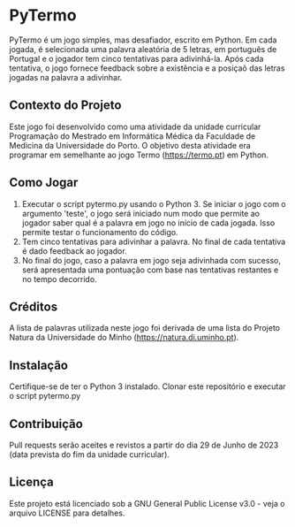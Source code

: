 # PyTermo

PyTermo é um jogo simples, mas desafiador, escrito em Python. Em cada jogada, é selecionada uma palavra aleatória de 5 letras, em português de Portugal e o jogador tem cinco tentativas para adivinhá-la. Após cada tentativa, o jogo fornece feedback sobre a existência e a posiçaõ das letras jogadas na palavra a adivinhar.

## Contexto do Projeto

Este jogo foi desenvolvido como uma atividade da unidade curricular Programação do Mestrado em Informática Médica da Faculdade de Medicina da Universidade do Porto. O objetivo desta atividade era programar em semelhante ao jogo Termo (https://termo.pt) em Python. 

## Como Jogar

1. Executar o script pytermo.py usando o Python 3. Se iniciar o jogo com o argumento 'teste', o jogo será iniciado num modo que permite ao jogador saber qual é a palavra em jogo no início de cada jogada. Isso permite testar o funcionamento do código.
2. Tem cinco tentativas para adivinhar a palavra. No final de cada tentativa é dado feedback ao jogador.
3. No final do jogo, caso a palavra em jogo seja adivinhada com sucesso, será apresentada uma pontuação com base nas tentativas restantes e no tempo decorrido.

## Créditos

A lista de palavras utilizada neste jogo foi derivada de uma lista do Projeto Natura da Universidade do Minho (https://natura.di.uminho.pt).

## Instalação

Certifique-se de ter o Python 3 instalado. Clonar este repositório e executar o script pytermo.py

## Contribuição

Pull requests serão aceites e revistos a partir do dia 29 de Junho de 2023 (data prevista do fim da unidade curricular).

## Licença

Este projeto está licenciado sob a GNU General Public License v3.0 - veja o arquivo LICENSE para detalhes.

